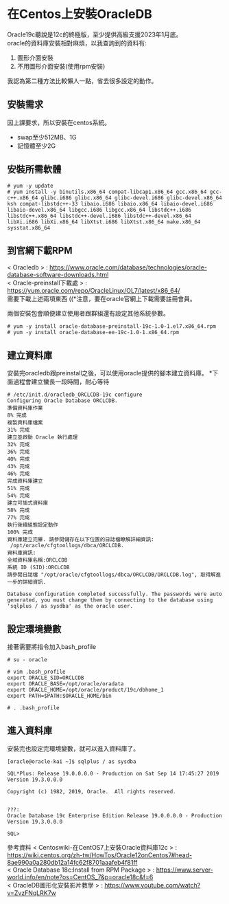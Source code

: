 # 在Centos上安裝OracleDB  
Oracle19c聽說是12c的終極版，至少提供高級支援2023年1月底。  
oracle的資料庫安裝相對麻煩，以我查詢到的資料有:  
1. 圖形介面安裝
2. 不用圖形介面安裝(使用rpm安裝)  

我認為第二種方法比較懶人一點，省去很多設定的動作。

## 安裝需求
因上課要求，所以安裝在centos系統。  
* swap至少512MB、1G
* 記憶體至少2G

## 安裝所需軟體
```
# yum -y update
# yum install -y binutils.x86_64 compat-libcap1.x86_64 gcc.x86_64 gcc-c++.x86_64 glibc.i686 glibc.x86_64 glibc-devel.i686 glibc-devel.x86_64 ksh compat-libstdc++-33 libaio.i686 libaio.x86_64 libaio-devel.i686 libaio-devel.x86_64 libgcc.i686 libgcc.x86_64 libstdc++.i686 libstdc++.x86_64 libstdc++-devel.i686 libstdc++-devel.x86_64 libXi.i686 libXi.x86_64 libXtst.i686 libXtst.x86_64 make.x86_64 sysstat.x86_64
```

## 到官網下載RPM
< Oracledb > : https://www.oracle.com/database/technologies/oracle-database-software-downloads.html  
< Oracle-preinstall下載處 > : https://yum.oracle.com/repo/OracleLinux/OL7/latest/x86_64/   
需要下載上述兩項東西  ((*注意，要在oracle官網上下載需要註冊會員。  

兩個安裝包會順便建立使用者跟群組還有設定其他系統參數。
```
# yum -y install oracle-database-preinstall-19c-1.0-1.el7.x86_64.rpm
# yum -y install oracle-database-ee-19c-1.0-1.x86_64.rpm
```

## 建立資料庫
安裝完oracledb跟preinstall之後，可以使用oracle提供的腳本建立資料庫。
*下面過程會建立蠻長一段時間，耐心等待  
```
# /etc/init.d/oracledb_ORCLCDB-19c configure
Configuring Oracle Database ORCLCDB.
準備資料庫作業
8% 完成
複製資料庫檔案
31% 完成
建立並啟動 Oracle 執行處理
32% 完成
36% 完成
40% 完成
43% 完成                                                                                                                                  46% 完成
完成資料庫建立
51% 完成
54% 完成
建立可插式資料庫
58% 完成
77% 完成
執行後續組態設定動作
100% 完成
資料庫建立完畢. 請參閱儲存在以下位置的日誌檔瞭解詳細資訊:
 /opt/oracle/cfgtoollogs/dbca/ORCLCDB.
資料庫資訊:
全域資料庫名稱:ORCLCDB
系統 ID (SID):ORCLCDB
請參閱日誌檔 "/opt/oracle/cfgtoollogs/dbca/ORCLCDB/ORCLCDB.log", 取得解進一步的詳細資訊.

Database configuration completed successfully. The passwords were auto generated, you must change them by connecting to the database using 'sqlplus / as sysdba' as the oracle user.
```

## 設定環境變數
接著需要將指令加入bash_profile
```
# su - oracle

# vim .bash_profile
export ORACLE_SID=ORCLCDB
export ORACLE_BASE=/opt/oracle/oradata
export ORACLE_HOME=/opt/oracle/product/19c/dbhome_1
export PATH=$PATH:$ORACLE_HOME/bin

# . .bash_profile
```

## 進入資料庫
安裝完也設定完環境變數，就可以進入資料庫了。
```
[oracle@oracle-kai ~]$ sqlplus / as sysdba

SQL*Plus: Release 19.0.0.0.0 - Production on Sat Sep 14 17:45:27 2019
Version 19.3.0.0.0

Copyright (c) 1982, 2019, Oracle.  All rights reserved.


???:
Oracle Database 19c Enterprise Edition Release 19.0.0.0.0 - Production
Version 19.3.0.0.0

SQL>
```

參考資料
< Centoswiki-在CentOS7上安裝Oracle資料庫12c > : https://wiki.centos.org/zh-tw/HowTos/Oracle12onCentos7#head-8ae990a0a280db12a14fc62f8701aaafeb4f81ff  
< Oracle Database 18c:Install from RPM Package > : https://www.server-world.info/en/note?os=CentOS_7&p=oracle18c&f=6  
< OracleDB圖形化安裝影片教學 > : https://www.youtube.com/watch?v=ZvzFNqLRK7w  
